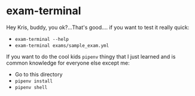 # exam-terminal

Hey Kris, buddy, you ok?...That's good.... if you want to test it really quick:

- `exam-terminal --help`
- `exam-terminal exams/sample_exam.yml`

If you want to do the cool kids `pipenv` thingy that I just learned and is common knowledge for everyone else except me:

- Go to this directory
- `pipenv install`
- `pipenv shell`
